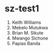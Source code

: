 # sz-test1

1. Keith Williams
2. Mebelo Mutukwa
3. Brian M. Sikute
4. Mwango Sichone
5. Papias Banda